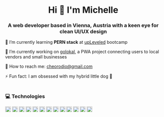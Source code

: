 <!-- ![Turquoise Simple Modern Linkedin Banner](https://user-images.githubusercontent.com/121162907/229280381-0e8803d8-f338-4348-b6d0-ad315e13f2e4.gif) -->
<h1 align="center"> Hi 👋 I'm Michelle </h1>
<h3 align="center"> A web developer based in Vienna, Austria with a keen eye for clean UI/UX design </h3>

🌱  I’m currently learning **PERN stack** at [upLeveled](https://github.com/upleveled) bootcamp <br/>

🔭  I’m currently working on [golokal](https://github.com/cheorodio/golokal), a PWA project connecting users to local vendors and small businesses <br/>

📧 How to reach me: cheorodio@gmail.com <br/>

⚡ Fun fact: I am obsessed with my hybrid little dog 🐶
<br/>
<br/>

<!-- #### Connect with me:
<p align="left">
 <a href="https://www.linkedin.com/in/michelleorodio/" target="blank"><img align="center" src="https://img.icons8.com/pulsar-color/48/null/linkedin.png" alt="cheorodio" height="25" width="25" /></a>
<a href="https://instagram.com/cheorodio" target="blank"><img align="center"  src="https://img.icons8.com/pulsar-color/48/null/instagram-new.png" alt="cheorodio" height="25" width="25" /></a>
  <a href="https://twitter.com/cheorodio" target="blank"><img align="center" src="https://img.icons8.com/cotton/64/null/twitter.png" alt="cheorodio" height="25" width="25" /></a>
</p> -->

### 💻 Technologies
<img height="18" src="https://img.shields.io/badge/HTML5-E34F26?style=for-the-badge&logo=html5&logoColor=white" alt="html logo" /> <img height="18" src="https://img.shields.io/badge/CSS3-1572B6?style=for-the-badge&logo=css3&logoColor=white" alt="css logo"/> <img height="18"  src="https://img.shields.io/badge/JavaScript-323330?style=for-the-badge&logo=javascript&logoColor=F7DF1E" alt="javascript logo"/> <img height="18" src="https://img.shields.io/badge/typescript-%23007ACC.svg?style=for-the-badge&logo=typescript&logoColor=white" alt="typescript logo"/> <img height="18" src="https://img.shields.io/badge/React-20232A?style=for-the-badge&logo=react&logoColor=61DAFB" alt="react logo"/> <img height="18" src="https://img.shields.io/badge/Node.js-339933?style=for-the-badge&logo=nodedotjs&logoColor=white" alt="node.js logo"/> <img height="18" src="https://img.shields.io/badge/next.js-000000?style=for-the-badge&logo=nextdotjs&logoColor=white" alt="next.js logo"/> <img height="18" src="https://img.shields.io/badge/npm-CB3837?style=for-the-badge&logo=npm&logoColor=white" alt="npm logo"/> <img height="18"  src="https://img.shields.io/badge/Sass-CC6699?style=for-the-badge&logo=sass&logoColor=white" alt="sass logo"/> <img height="18"  src="https://img.shields.io/badge/postgres-%23316192.svg?style=for-the-badge&logo=postgresql&logoColor=white" alt="sass logo"/> <img height="18" src="https://img.shields.io/badge/-jest-%23C21325?style=for-the-badge&logo=jest&logoColor=white" alt="jest logo"/> <img height="18" src="https://img.shields.io/badge/Playwright-2EAD33.svg?style=for-the-badge&logo=Playwright&logoColor=white" alt="Playwright logo"/> <img height="18"  src="https://img.shields.io/badge/Figma-F24E1E?style=for-the-badge&logo=figma&logoColor=white" alt="figma logo" /> 
<!-- <img src="https://img.shields.io/badge/Canva-%2300C4CC.svg?&style=for-the-badge&logo=Canva&logoColor=white" alt="canva logo" /> -->
<!-- <p align="left"> <a href="https://www.w3schools.com/css/" target="_blank" rel="noreferrer"> <img src="https://raw.githubusercontent.com/devicons/devicon/master/icons/css3/css3-original-wordmark.svg" alt="css3" width="25" height="25"/> </a> <a href="https://www.w3.org/html/" target="_blank" rel="noreferrer"> <img src="https://raw.githubusercontent.com/devicons/devicon/master/icons/html5/html5-original-wordmark.svg" alt="html5" width="25" height="25"/> </a> <a href="https://developer.mozilla.org/en-US/docs/Web/JavaScript" target="_blank" rel="noreferrer"> <img src="https://raw.githubusercontent.com/devicons/devicon/master/icons/javascript/javascript-original.svg" alt="javascript" width="20" height="20"/> </a> <a href="https://nodejs.org" target="_blank" rel="noreferrer"> <img src="https://raw.githubusercontent.com/devicons/devicon/master/icons/nodejs/nodejs-original-wordmark.svg" alt="nodejs" width="30" height="30"/> </a> <a href="https://reactjs.org/" target="_blank" rel="noreferrer"> <img src="https://raw.githubusercontent.com/devicons/devicon/master/icons/react/react-original-wordmark.svg" alt="react" width="20" height="20"/> </a> <a href="https://sass-lang.com" target="_blank" rel="noreferrer"> <img src="https://raw.githubusercontent.com/devicons/devicon/master/icons/sass/sass-original.svg" alt="sass" width="20" height="20"/> </a> <a href="https://www.figma.com/" target="_blank" rel="noreferrer"> <img src="https://www.vectorlogo.zone/logos/figma/figma-icon.svg" alt="figma" width="20" height="20"/> </a></p> -->

<!-- ### 🔥 Github Stat
<img src="https://github-readme-stats.vercel.app/api?username=cheorodio&show_icons=true&hide=contribs,prs&cache_seconds=86400&theme=dark" height="140px" />        <img src="https://streak-stats.demolab.com/?user=cheorodio&theme=dark" height="140px"  /> <br/> -->
<!-- <img src="https://komarev.com/ghpvc/?username=cheorodio&&style=flat-square" align="center" /> -->
<!-- ###### Connect with me
</a>
<a href="https://twitter.com/cheorodio" target="_blank">
<img src=https://img.shields.io/badge/twitter-%2300acee.svg?&style=for-the-badge&logo=twitter&logoColor=white alt=twitter style="margin-bottom: 5px;" />
</a>

<a href="https://linkedin.com/in/michelleorodio" target="_blank">
<img src=https://img.shields.io/badge/linkedin-%231E77B5.svg?&style=for-the-badge&logo=linkedin&logoColor=white alt=linkedin style="margin-bottom: 5px;" />
</a>

<a href="https://instagram.com/cheorodio" target="_blank">
<img src=https://img.shields.io/badge/instagram-%23000000.svg?&style=for-the-badge&logo=instagram&logoColor=white alt=instagram style="margin-bottom: 5px;" />
</a>   -->
<!--
**cheorodio/cheorodio** is a ✨ _special_ ✨ repository because its `README.md` (this file) appears on your GitHub profile.

Here are some ideas to get you started:

- 🔭 I’m currently working on ...
- 🌱 I’m currently learning ...
- 👯 I’m looking to collaborate on ...
- 🤔 I’m looking for help with ...
- 💬 Ask me about ...
- 📫 How to reach me: ...
- 😄 Pronouns: ...
- ⚡ Fun fact: ...
-->
